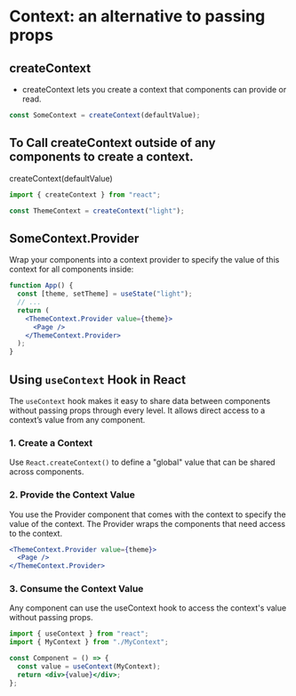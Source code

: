 # Context: an alternative to passing props

## createContext

- createContext lets you create a context that components can provide or read.

```jsx
const SomeContext = createContext(defaultValue);
```

## To Call createContext outside of any components to create a context.

createContext(defaultValue)

```jsx
import { createContext } from "react";

const ThemeContext = createContext("light");
```

## SomeContext.Provider

Wrap your components into a context provider to specify the value of this context for all components inside:

```jsx
function App() {
  const [theme, setTheme] = useState("light");
  // ...
  return (
    <ThemeContext.Provider value={theme}>
      <Page />
    </ThemeContext.Provider>
  );
}
```

## Using `useContext` Hook in React

The `useContext` hook makes it easy to share data between components without passing props through every level. It allows direct access to a context’s value from any component.

### 1. Create a Context

Use `React.createContext()` to define a "global" value that can be shared across components.

### 2. Provide the Context Value

You use the Provider component that comes with the context to specify the value of the context. The Provider wraps the components that need access to the context.

```jsx
<ThemeContext.Provider value={theme}>
  <Page />
</ThemeContext.Provider>
```

### 3. Consume the Context Value

Any component can use the useContext hook to access the context's value without passing props.

```jsx
import { useContext } from "react";
import { MyContext } from "./MyContext";

const Component = () => {
  const value = useContext(MyContext);
  return <div>{value}</div>;
};
```
